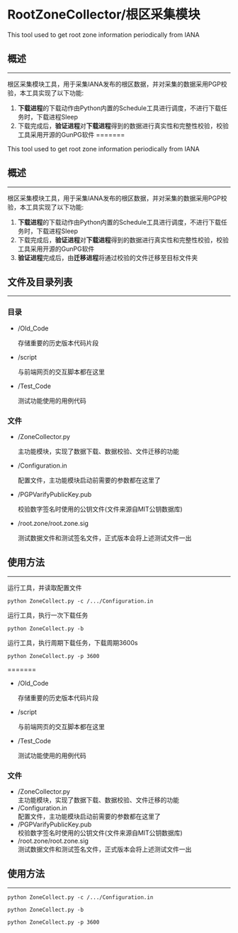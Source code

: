 # RootZoneCollector/根区采集模块

This tool used to get root zone information periodically from IANA

## 概述
-----
根区采集模块工具，用于采集IANA发布的根区数据，并对采集的数据采用PGP校验，本工具实现了以下功能:

1. **下载进程**的下载动作由Python内置的Schedule工具进行调度，不进行下载任务时，下载进程Sleep
2. 下载完成后，**验证进程**对**下载进程**得到的数据进行真实性和完整性校验，校验工具采用开源的GunPG软件
=======

This tool used to get root zone information periodically from IANA   

## 概述
-----
根区采集模块工具，用于采集IANA发布的根区数据，并对采集的数据采用PGP校验，本工具实现了以下功能:   

1. **下载进程**的下载动作由Python内置的Schedule工具进行调度，不进行下载任务时，下载进程Sleep
2. 下载完成后，**验证进程**对**下载进程**得到的数据进行真实性和完整性校验，校验工具采用开源的GunPG软件
3. **验证进程**完成后，由**迁移进程**将通过校验的文件迁移至目标文件夹

## 文件及目录列表
-----
### 目录

+ /Old_Code
 
	存储重要的历史版本代码片段
+ /script

	与前端网页的交互脚本都在这里
+ /Test_Code

	测试功能使用的用例代码

### 文件

+ /ZoneCollector.py

	主功能模块，实现了数据下载、数据校验、文件迁移的功能
+ /Configuration.in

	配置文件，主功能模块启动前需要的参数都在这里了
+ /PGPVarifyPublicKey.pub

	校验数字签名时使用的公钥文件(文件来源自MIT公钥数据库)
+ /root.zone/root.zone.sig

	测试数据文件和测试签名文件，正式版本会将上述测试文件一出
   
## 使用方法
-----
运行工具，并读取配置文件

	python ZoneCollect.py -c /.../Configuration.in

运行工具，执行一次下载任务

	python ZoneCollect.py -b

运行工具，执行周期下载任务，下载周期3600s

	python ZoneCollect.py -p 3600

=======
   
+ /Old_Code

	存储重要的历史版本代码片段
+ /script

	与前端网页的交互脚本都在这里
+ /Test_Code

	测试功能使用的用例代码
   
### 文件
   
+ /ZoneCollector.py   
	主功能模块，实现了数据下载、数据校验、文件迁移的功能
+ /Configuration.in   
	配置文件，主功能模块启动前需要的参数都在这里了
+ /PGPVarifyPublicKey.pub   
	校验数字签名时使用的公钥文件(文件来源自MIT公钥数据库)
+ /root.zone/root.zone.sig   
	测试数据文件和测试签名文件，正式版本会将上述测试文件一出
   
## 使用方法
---
	python ZoneCollect.py -c /.../Configuration.in

	python ZoneCollect.py -b
	
	python ZoneCollect.py -p 3600
